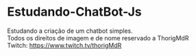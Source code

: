 # Estudando-ChatBot-Js
 Estudando a criação de um chatbot simples.
 <br>
 Todos os direitos de imagem e de nome reservado a ThorigMdR
 <br>
 Twitch: https://www.twitch.tv/thorigMdR
